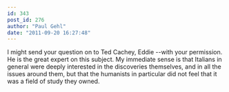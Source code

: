```yaml
---
id: 343
post_id: 276
author: "Paul Gehl"
date: "2011-09-20 16:27:48"
---
```

I might send your question on to Ted Cachey, Eddie --with your permission. He is the great expert on this subject. My immediate sense is that Italians in general were deeply interested in the discoveries themselves, and in all the issues around them, but that the humanists in particular did not feel that it was a field of study they owned.
